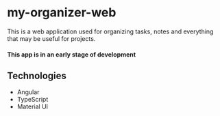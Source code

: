 # my-organizer-web
This is a web application used for organizing tasks, notes and everything that may be useful for projects.

#### This app is in an early stage of development

## Technologies
* Angular
* TypeScript
* Material UI
